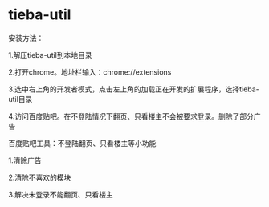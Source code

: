 tieba-util
==========

安装方法：

1.解压tieba-util到本地目录

2.打开chrome。地址栏输入：chrome://extensions

3.选中右上角的开发者模式，点击左上角的加载正在开发的扩展程序，选择tieba-util目录

4.访问百度贴吧。在不登陆情况下翻页、只看楼主不会被要求登录。删除了部分广告


百度贴吧工具：不登陆翻页、只看楼主等小功能

1.清除广告

2.清除不喜欢的模块 
 
3.解决未登录不能翻页、只看楼主
